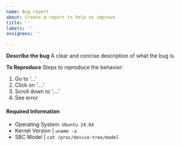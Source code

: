 ```yaml
---
name: Bug report
about: Create a report to help us improve
title: ''
labels: ''
assignees: ''

---
```


**Describe the bug**
A clear and concise description of what the bug is.

**To Reproduce**
Steps to reproduce the behavior:
1. Go to '...'
2. Click on '....'
3. Scroll down to '....'
4. See error

#### Required Information
- Operating System: `Ubuntu 24.04`
- Kernel Version | `uname -a`
- SBC Model | `cat /proc/device-tree/model`
